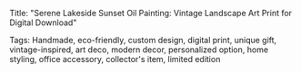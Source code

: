  Title: "Serene Lakeside Sunset Oil Painting: Vintage Landscape Art Print for Digital Download"

Tags: Handmade, eco-friendly, custom design, digital print, unique gift, vintage-inspired, art deco, modern decor, personalized option, home styling, office accessory, collector's item, limited edition